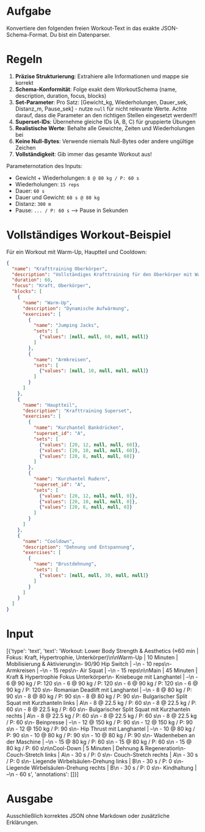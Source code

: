 # Aufgabe
Konvertiere den folgenden freien Workout-Text in das exakte JSON-Schema-Format. Du bist ein Datenparser.

# Regeln
1. **Präzise Strukturierung**: Extrahiere alle Informationen und mappe sie korrekt
2. **Schema-Konformität**: Folge exakt dem WorkoutSchema (name, description, duration, focus, blocks)
3. **Set-Parameter**: Pro Satz: [Gewicht_kg, Wiederholungen, Dauer_sek, Distanz_m, Pause_sek] - nutze `null` für nicht relevante Werte. Achte darauf, dass die Parameter an den richtigen Stellen eingesetzt werden!!!
4. **Superset-IDs**: Übernehme gleiche IDs (A, B, C) für gruppierte Übungen
5. **Realistische Werte**: Behalte alle Gewichte, Zeiten und Wiederholungen bei
6. **Keine Null-Bytes**: Verwende niemals Null-Bytes oder andere ungültige Zeichen
7. **Vollständigkeit**: Gib immer das gesamte Workout aus!

Parameternotation des Inputs:
- Gewicht + Wiederholungen: `8 @ 80 kg / P: 60 s`
- Wiederholungen: `15 reps`
- Dauer: `60 s`
- Dauer und Gewicht: `60 s @ 80 kg`
- Distanz: `300 m`
- Pause: `... / P: 60 s` --> Pause in Sekunden


# Vollständiges Workout-Beispiel
Für ein Workout mit Warm-Up, Hauptteil und Cooldown:
```json
{
  "name": "Krafttraining Oberkörper",
  "description": "Vollständiges Krafttraining für den Oberkörper mit Warm-Up und Cooldown",
  "duration": 60,
  "focus": "Kraft, Oberkörper",
  "blocks": [
    {
      "name": "Warm-Up",
      "description": "Dynamische Aufwärmung",
      "exercises": [
        {
          "name": "Jumping Jacks",
          "sets": [
            {"values": [null, null, 60, null, null]}
          ]
        },
        {
          "name": "Armkreisen",
          "sets": [
            {"values": [null, 10, null, null, null]}
          ]
        }
      ]
    },
    {
      "name": "Hauptteil",
      "description": "Krafttraining Superset",
      "exercises": [
        {
          "name": "Kurzhantel Bankdrücken",
          "superset_id": "A",
          "sets": [
            {"values": [20, 12, null, null, 60]},
            {"values": [20, 10, null, null, 60]},
            {"values": [20, 8, null, null, 60]}
          ]
        },
        {
          "name": "Kurzhantel Rudern",
          "superset_id": "A",
          "sets": [
            {"values": [20, 12, null, null, 0]},
            {"values": [20, 10, null, null, 0]},
            {"values": [20, 8, null, null, 0]}
          ]
        }
      ]
    },
    {
      "name": "Cooldown",
      "description": "Dehnung und Entspannung",
      "exercises": [
        {
          "name": "Brustdehnung",
          "sets": [
            {"values": [null, null, 30, null, null]}
          ]
        }
      ]
    }
  ]
}
```

# Input
[{'type': 'text', 'text': 'Workout: Lower Body Strength & Aesthetics (≈60 min | Fokus: Kraft, Hypertrophie, Unterkörper)\n\nWarm-Up | 10 Minuten | Mobilisierung & Aktivierung\n- 90/90 Hip Switch | –\n    - 10 reps\n- Armkreisen | –\n    - 15 reps\n- Air Squat | –\n    - 15 reps\n\nMain | 45 Minuten | Kraft & Hypertrophie Fokus Unterkörper\n- Kniebeuge mit Langhantel | –\n    - 6 @ 90 kg / P: 120 s\n    - 6 @ 90 kg / P: 120 s\n    - 6 @ 90 kg / P: 120 s\n    - 6 @ 90 kg / P: 120 s\n- Romanian Deadlift mit Langhantel | –\n    - 8 @ 80 kg / P: 90 s\n    - 8 @ 80 kg / P: 90 s\n    - 8 @ 80 kg / P: 90 s\n- Bulgarischer Split Squat mit Kurzhanteln links | A\n    - 8 @ 22.5 kg / P: 60 s\n    - 8 @ 22.5 kg / P: 60 s\n    - 8 @ 22.5 kg / P: 60 s\n- Bulgarischer Split Squat mit Kurzhanteln rechts | A\n    - 8 @ 22.5 kg / P: 60 s\n    - 8 @ 22.5 kg / P: 60 s\n    - 8 @ 22.5 kg / P: 60 s\n- Beinpresse | –\n    - 12 @ 150 kg / P: 90 s\n    - 12 @ 150 kg / P: 90 s\n    - 12 @ 150 kg / P: 90 s\n- Hip Thrust mit Langhantel | –\n    - 10 @ 80 kg / P: 90 s\n    - 10 @ 80 kg / P: 90 s\n    - 10 @ 80 kg / P: 90 s\n- Wadenheben an der Maschine | –\n    - 15 @ 80 kg / P: 60 s\n    - 15 @ 80 kg / P: 60 s\n    - 15 @ 80 kg / P: 60 s\n\nCool-Down | 5 Minuten | Dehnung & Regeneration\n- Couch-Stretch links | A\n    - 30 s / P: 0 s\n- Couch-Stretch rechts | A\n    - 30 s / P: 0 s\n- Liegende Wirbelsäulen-Drehung links | B\n    - 30 s / P: 0 s\n- Liegende Wirbelsäulen-Drehung rechts | B\n    - 30 s / P: 0 s\n- Kindhaltung | –\n    - 60 s', 'annotations': []}]

# Ausgabe
Ausschließlich korrektes JSON ohne Markdown oder zusätzliche Erklärungen. 
